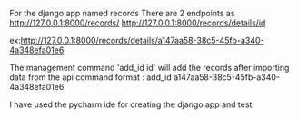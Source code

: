 
For the  django app named records
There are 2 endpoints as 
http://127.0.0.1:8000/records/
http://127.0.0.1:8000/records/details/id

ex:http://127.0.0.1:8000/records/details/a147aa58-38c5-45fb-a340-4a348efa01e6

The management command 'add_id id' will add the records after importing data from the api 
command format : add_id a147aa58-38c5-45fb-a340-4a348efa01e6

I have used the  pycharm ide for creating the django app and test
